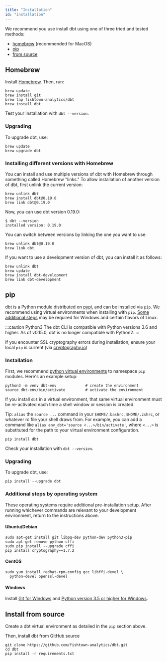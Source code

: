 ```yaml
---
title: "Installation"
id: "installation"
---
```


We recommend you use install dbt using one of three tried and tested methods:

- [homebrew](#homebrew) (recommended for MacOS)
- [pip](#pip)
- [from source](#install-from-source)

## Homebrew

Install [Homebrew](http://brew.sh/). Then, run:

```shell
brew update
brew install git
brew tap fishtown-analytics/dbt
brew install dbt
```

Test your installation with `dbt --version`.

### Upgrading

To upgrade dbt, use:

```shell
brew update
brew upgrade dbt
```

### Installing different versions with Homebrew

You can install and use multiple versions of dbt with Homebrew through something called Homebrew "links." To allow installation of another version of dbt, first unlink the current version:

```shell
brew unlink dbt
brew install dbt@0.19.0
brew link dbt@0.19.0
```

Now, you can use dbt version 0.19.0:

```shell
$ dbt --version
installed version: 0.19.0
```

You can switch between versions by linking the one you want to use:

```shell
brew unlink dbt@0.19.0
brew link dbt
```

If you want to use a development version of dbt, you can install it as follows:

```shell
brew unlink dbt
brew update
brew install dbt-development
brew link dbt-development
```

## pip

dbt is a Python module distributed on [pypi](https://pypi.org/project/dbt/), and can be installed via `pip`. We recommend using virtual environments when installing with `pip`. [Some additional steps](#additional-steps-by-operating-system) may be required for Windows and certain flavors of Linux.

:::caution Python3
The dbt CLI is compatible with Python versions 3.6 and higher. As of v0.15.0, dbt is no longer compatible with Python2.
:::

If you encounter SSL cryptography errors during installation, ensure your local `pip` is current (via [cryptography.io](https://cryptography.io/en/latest/faq/#compiling-cryptography-on-os-x-produces-a-fatal-error-openssl-aes-h-file-not-found-error))

### Installation

First, we recommend [python virtual environments](https://docs.python-guide.org/dev/virtualenvs/) to namespace `pip` modules. Here's an example setup:
```shell
python3 -m venv dbt-env				# create the environment
source dbt-env/bin/activate			# activate the environment
```

If you install `dbt` in a virtual environment, that same virtual environment must be re-activated each time a shell window or session is created.

Tip: `alias` the `source ...` command in your `$HOME/.bashrc`, `$HOME/.zshrc`, or whatever rc file your shell draws from. For example, you can add a command like `alias env_dbt='source <...>/bin/activate'`, where `<...>` is substituted for the path to your virtual environment configuration.

```shell
pip install dbt
```

Check your installation with `dbt --version`.

### Upgrading
To upgrade dbt, use:
```
pip install --upgrade dbt
```

### Additional steps by operating system

These operating systems require additional pre-installation setup. After running whichever commands are relevant to your development environment, return to the instructions above.

#### Ubuntu/Debian
```shell
sudo apt-get install git libpq-dev python-dev python3-pip
sudo apt-get remove python-cffi
sudo pip install --upgrade cffi
pip install cryptography==1.7.2
```

#### CentOS

```shell
sudo yum install redhat-rpm-config gcc libffi-devel \
  python-devel openssl-devel
```

#### Windows

Install [Git for Windows](https://git-scm.com/downloads) and [Python version 3.5 or higher for Windows](https://www.python.org/downloads/windows/).

## Install from source

Create a dbt virtual environment as detailed in the `pip` section above.

Then, install dbt from GitHub source
```shell
git clone https://github.com/fishtown-analytics/dbt.git
cd dbt
pip install -r requirements.txt
```
